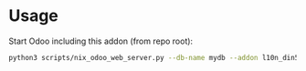 # Usage

Start Odoo including this addon (from repo root):

```bash
python3 scripts/nix_odoo_web_server.py --db-name mydb --addon l10n_din5008
```
